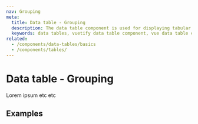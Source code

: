 ```yaml
---
nav: Grouping
meta:
  title: Data table - Grouping
  description: The data table component is used for displaying tabular data in a way that is easy for users to scan. It includes sorting, searching, pagination and selection.
  keywords: data tables, vuetify data table component, vue data table component
related:
  - /components/data-tables/basics
  - /components/tables/
---
```


# Data table - Grouping

Lorem ipsum etc etc

## Examples

<!-- #### Grouping

Using the **group-by** and **group-desc** props you can group rows on an item property.

The **show-group-by** prop will show a group button in the default header. You can use the **groupable** property on header items to disable the group button.

<example file="v-data-table/prop-grouping" /> -->
